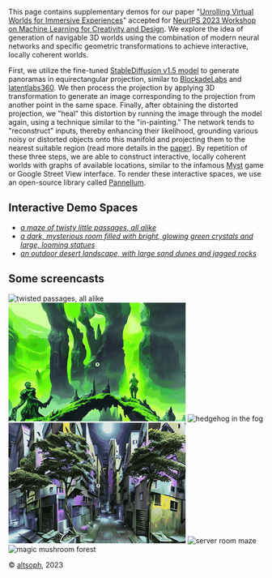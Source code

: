 This page contains supplementary demos for our paper "[Unrolling Virtual Worlds for Immersive Experiences](#)" accepted for [NeurIPS 2023 Workshop on Machine Learning for Creativity and Design](https://nips.cc/virtual/2023/workshop/66545).
We explore the idea of generation of navigable 3D worlds using the combination of modern neural networks and specific geometric transformations to achieve interactive, locally coherent worlds.

First, we utilize the fine-tuned [StableDiffusion v1.5 model](https://huggingface.co/runwayml/stable-diffusion-v1-5) to generate panoramas in equirectangular projection, similar to [BlockadeLabs](https://www.blockadelabs.com/) and [latentlabs360](https://civitai.com/models/10753/latentlabs360).
We then process the projection by applying 3D transformation to generate an image corresponding to the projection from another point in the same space. Finally, after obtaining the distorted projection, we "heal" this distortion by running the image through the model again, using a technique similar to the "in-painting." The network tends to "reconstruct" inputs, thereby enhancing their likelihood, grounding various noisy or distorted objects onto this manifold and projecting them to the nearest suitable region (read more details in the [paper](#)). By repetition of these three steps, we are able to construct interactive, locally coherent worlds with graphs of available locations, similar to the infamous [Myst](https://en.wikipedia.org/wiki/Myst) game or Google Street View interface. To render these interactive spaces, we use an open-source library called [Pannellum](https://pannellum.org/).

## Interactive Demo Spaces

  * [*a maze of twisty little passages, all alike*](zork/index.html)
  * [*a dark, mysterious room filled with bright, glowing green crystals and large, looming statues*](crystals/index.html)
  * [*an outdoor desert landscape, with large sand dunes and jagged rocks*](desert/index.html)  

## Some screencasts

<img src="https://github.com/altsoph/immersive_spaces/blob/main/imgs/_000607_o3.gif?raw=true" alt="twisted passages, all alike" /> <img src="https://github.com/altsoph/immersive_spaces/blob/main/imgs/_221253_o3.gif?raw=true" alt="emerald cave with golems" /> <img src="https://github.com/altsoph/immersive_spaces/blob/main/imgs/_221414_o3.gif?raw=true" alt="hedgehog in the fog" /> <img src="https://github.com/altsoph/immersive_spaces/blob/main/imgs/_223927_o3.gif?raw=true" alt="night city maze" /> <img src="https://github.com/altsoph/immersive_spaces/blob/main/imgs/_224117_o3.gif?raw=true" alt="server room maze" /> <img src="https://github.com/altsoph/immersive_spaces/blob/main/imgs/_224256_o3.gif?raw=true" alt="magic mushroom forest" />

&copy;&nbsp;[altsoph](https://altsoph.com), 2023